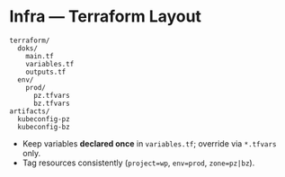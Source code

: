 # Infra — Terraform Layout

```text
terraform/
  doks/
    main.tf
    variables.tf
    outputs.tf
  env/
    prod/
      pz.tfvars
      bz.tfvars
artifacts/
  kubeconfig-pz
  kubeconfig-bz
```

- Keep variables **declared once** in `variables.tf`; override via `*.tfvars` only.
- Tag resources consistently (`project=wp`, `env=prod`, `zone=pz|bz`).
